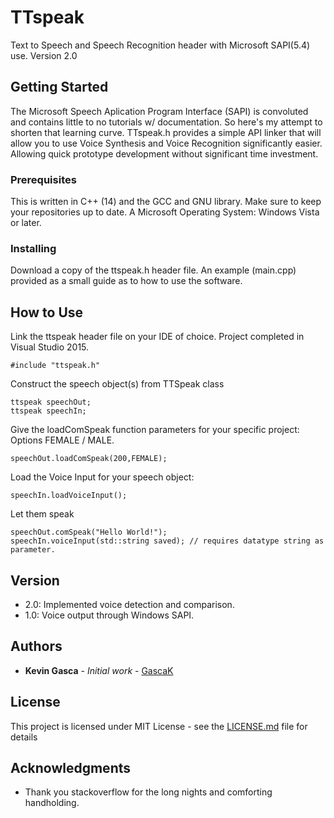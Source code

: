 # TTspeak
Text to Speech and Speech Recognition header with Microsoft SAPI(5.4) use. Version 2.0

## Getting Started
The Microsoft Speech Aplication Program Interface (SAPI) is convoluted and contains little to no tutorials w/ documentation. So here's my attempt to shorten that learning curve. TTspeak.h provides a simple API linker that will allow you to use Voice Synthesis and Voice Recognition significantly easier. Allowing quick prototype development without significant time investment. 

### Prerequisites
This is written in C++ (14) and the GCC and GNU library. Make sure to keep your repositories up to date.
A Microsoft Operating System: Windows Vista or later.

### Installing
Download a copy of the ttspeak.h header file. An example (main.cpp) provided as a small guide as to how to use the software.

## How to Use
Link the ttspeak header file on your IDE of choice. Project completed in Visual Studio 2015.
```
#include "ttspeak.h"
```
Construct the speech object(s) from TTSpeak class
```
ttspeak speechOut;
ttspeak speechIn;
```
Give the loadComSpeak function parameters for your specific project:
Options FEMALE / MALE.
```
speechOut.loadComSpeak(200,FEMALE);
```
Load the Voice Input for your speech object:
```
speechIn.loadVoiceInput();
```
Let them speak
```
speechOut.comSpeak("Hello World!");
speechIn.voiceInput(std::string saved); // requires datatype string as parameter. 
```

## Version
* 2.0: Implemented voice detection and comparison.
* 1.0: Voice output through Windows SAPI.

## Authors
* **Kevin Gasca** - *Initial work* - [GascaK](https://github.com/GascaK)

## License
This project is licensed under MIT License - see the [LICENSE.md](LICENSE.md) file for details

## Acknowledgments

* Thank you stackoverflow for the long nights and comforting handholding.
